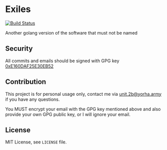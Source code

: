 # Exiles

[![Build Status](https://travis-ci.org/yorha-army/exiles.svg?branch=master)](https://travis-ci.org/yorha-army/exiles)

Another golang version of the software that must not be named

## Security

All commits and emails should be signed with GPG key [0xE160DAF25E30EB52](https://pgp.key-server.io/0xE160DAF25E30EB52)

## Contribution

This project is for personal usage only, contact me via unit.2b@yorha.army if you have any questions.

You MUST encrypt your email with the GPG key mentioned above and also provide your own GPG public key, or I will ignore your email.

## License

MIT License, see `LICENSE` file.
